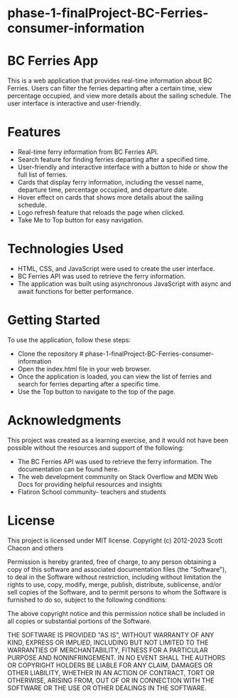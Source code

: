 # phase-1-finalProject-BC-Ferries-consumer-information

# BC Ferries App
This is a web application that provides real-time information about BC Ferries. Users can filter the ferries departing after a certain time, view percentage occupied, and view more details about the sailing schedule. The user interface is interactive and user-friendly.

# Features
- Real-time ferry information from BC Ferries API.
- Search feature for finding ferries departing after a specified time.
- User-friendly and interactive interface with a button to hide or show the full list of ferries.
- Cards that display ferry information, including the vessel name, departure time, percentage occupied, and departure date.
- Hover effect on cards that shows more details about the sailing schedule.
- Logo refresh feature that reloads the page when clicked.
- Take Me to Top button for easy navigation.

# Technologies Used
- HTML, CSS, and JavaScript were used to create the user interface.
- BC Ferries API was used to retrieve the ferry information.
- The application was built using asynchronous JavaScript with async and await functions for better performance.

# Getting Started
To use the application, follow these steps:

- Clone the repository # phase-1-finalProject-BC-Ferries-consumer-information
- Open the index.html file in your web browser.
- Once the application is loaded, you can view the list of ferries and search for ferries departing after a specific time.
- Use the Top button to navigate to the top of the page.

# Acknowledgments
This project was created as a learning exercise, and it would not have been possible without the resources and support of the following:

- The BC Ferries API was used to retrieve the ferry information. The documentation can be found here.
- The web development community on Stack Overflow and MDN Web Docs for providing helpful resources and insights
- Flatiron School community- teachers and students

# License
This project is licensed under MIT license.
Copyright (c) 2012-2023 Scott Chacon and others

Permission is hereby granted, free of charge, to any person obtaining
a copy of this software and associated documentation files (the
"Software"), to deal in the Software without restriction, including
without limitation the rights to use, copy, modify, merge, publish,
distribute, sublicense, and/or sell copies of the Software, and to
permit persons to whom the Software is furnished to do so, subject to
the following conditions:

The above copyright notice and this permission notice shall be
included in all copies or substantial portions of the Software.

THE SOFTWARE IS PROVIDED "AS IS", WITHOUT WARRANTY OF ANY KIND,
EXPRESS OR IMPLIED, INCLUDING BUT NOT LIMITED TO THE WARRANTIES OF
MERCHANTABILITY, FITNESS FOR A PARTICULAR PURPOSE AND
NONINFRINGEMENT. IN NO EVENT SHALL THE AUTHORS OR COPYRIGHT HOLDERS BE
LIABLE FOR ANY CLAIM, DAMAGES OR OTHER LIABILITY, WHETHER IN AN ACTION
OF CONTRACT, TORT OR OTHERWISE, ARISING FROM, OUT OF OR IN CONNECTION
WITH THE SOFTWARE OR THE USE OR OTHER DEALINGS IN THE SOFTWARE.
